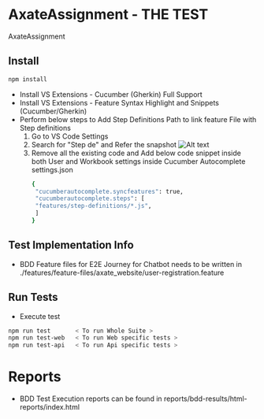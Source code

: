 # AxateAssignment - THE TEST
AxateAssignment

## Install

```bash
npm install
```

- Install VS Extensions - Cucumber (Gherkin) Full Support
- Install VS Extensions - Feature Syntax Highlight and Snippets (Cucumber/Gherkin)
- Perform below steps to Add Step Definitions Path to link feature File with Step definitions
  1. Go to VS Code Settings
  2. Search for "Step de" and Refer the snapshot ![Alt text](static/images/image.png)
  3. Remove all the existing code and Add below code snippet inside both User and Workbook settings inside Cucumber Autocomplete settings.json
     ```bash
     {
      "cucumberautocomplete.syncfeatures": true,
      "cucumberautocomplete.steps": [
      "features/step-definitions/*.js",
      ]
     }
     ```

## Test Implementation Info

- BDD Feature files for E2E Journey for Chatbot needs to be written in ./features/feature-files/axate_website/user-registration.feature


## Run Tests

- Execute test

```bash
npm run test       < To run Whole Suite >
npm run test-web   < To run Web specific tests >
npm run test-api   < To run Api specific tests >
```

# Reports

- BDD Test Execution reports can be found in reports/bdd-results/html-reports/index.html
